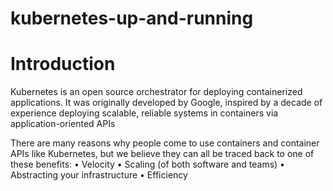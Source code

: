 # kubernetes-up-and-running

<h1> Introduction </h1>

<p> Kubernetes is an open source orchestrator for deploying containerized applications. It
was originally developed by Google, inspired by a decade of experience deploying
scalable, reliable systems in containers via application-oriented APIs </p>

There are many reasons why people come to use containers and container APIs like
Kubernetes, but we believe they can all be traced back to one of these benefits:
• Velocity
• Scaling (of both software and teams)
• Abstracting your infrastructure
• Efficiency

 